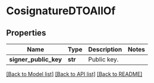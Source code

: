 # CosignatureDTOAllOf

## Properties
Name | Type | Description | Notes
------------ | ------------- | ------------- | -------------
**signer_public_key** | **str** | Public key. | 

[[Back to Model list]](../README.md#documentation-for-models) [[Back to API list]](../README.md#documentation-for-api-endpoints) [[Back to README]](../README.md)


